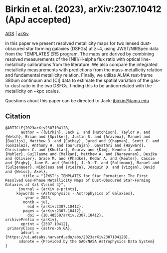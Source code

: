 Birkin et al. (2023), arXiv:2307.10412 (ApJ accepted)
=======================================

[ADS](https://ui.adsabs.harvard.edu/abs/2023arXiv230710412B/abstract) | [arXiv](https://arxiv.org/pdf/2307.10412.pdf)

In this paper we present resolved metallicity maps for two lensed dust-obscured star forming galaxies (DSFGs) at z~4, using JWST/NIRSpec data from the TEMPLATES ERS program. The maps are derived by combining resolved measurements of the [NII]/H-alpha flux ratio with optical line-metallicity calibrations from the literature. We also compare the integrated metallicity measurements with predictions from the mass-metallicity relation and fundamental metallicity relation. Finally, we utilize ALMA rest-frame 380um continuum and [CI] data to estimate the spatial variation of the gas-to-dust ratio in the two DSFGs, finding this to be anticorrelated with the metallicity on ~kpc scales.

Questions about this paper can be directed to Jack: [jbirkin@tamu.edu](mailto:jbirkin@tamu.edu)

Citation
--------

```
@ARTICLE{2023arXiv230710412B,
       author = {{Birkin}, Jack E. and {Hutchison}, Taylor A. and {Welch}, Brian and {Spilker}, Justin S. and {Aravena}, Manuel and {Bayliss}, Matthew B. and {Cathey}, Jared and {Chapman}, Scott C. and {Gonzalez}, Anthony H. and {Gururajan}, Gayathri and {Hayward}, Christopher C. and {Khullar}, Gourav and {Kim}, Keunho J. and {Mahler}, Guillaume and {Malkan}, Matthew A. and {Narayanan}, Desika and {Olivier}, Grace M. and {Phadke}, Kedar A. and {Reuter}, Cassie and {Rigby}, Jane R. and {Smith}, J.~D.~T. and {Solimano}, Manuel and {Sulzenauer}, Nikolaus and {Vieira}, Joaquin D. and {Vizgan}, David and {Weiss}, Axel},
        title = "{JWST's TEMPLATES for Star Formation: The First Resolved Gas-Phase Metallicity Maps of Dust-Obscured Star-Forming Galaxies at $z$ $\sim$ 4}",
      journal = {arXiv e-prints},
     keywords = {Astrophysics - Astrophysics of Galaxies},
         year = 2023,
        month = jul,
          eid = {arXiv:2307.10412},
        pages = {arXiv:2307.10412},
          doi = {10.48550/arXiv.2307.10412},
archivePrefix = {arXiv},
       eprint = {2307.10412},
 primaryClass = {astro-ph.GA},
       adsurl = {https://ui.adsabs.harvard.edu/abs/2023arXiv230710412B},
      adsnote = {Provided by the SAO/NASA Astrophysics Data System}
}


```
